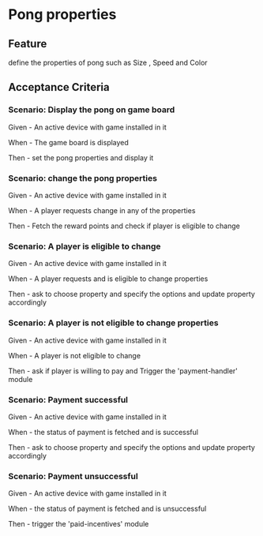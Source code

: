 # Pong properties

## Feature

  define the properties of pong such as Size , Speed and Color
  
## Acceptance Criteria

### Scenario: Display the pong on game board

  Given - An active device with game installed in it
  
  When - The game board is displayed
  
  Then - set the pong properties and display it
  
### Scenario: change the pong properties

  Given - An active device with game installed in it
  
  When - A player requests change in any of the properties
  
  Then - Fetch the reward points and check if player is eligible to change
  
### Scenario: A player is eligible to change

  Given - An active device with game installed in it
  
  When - A player requests and is eligible to change properties

  Then - ask to choose property and specify the options
  and update property accordingly
  
### Scenario: A player is not eligible to change properties

  Given - An active device with game installed in it
  
  When - A player is not eligible to change
  
  Then - ask if player is willing to pay and
  Trigger the 'payment-handler' module
  
### Scenario: Payment successful

  Given - An active device with game installed in it
  
  When - the status of payment is fetched and is successful
  
  Then - ask to choose property and specify the options
  and update property accordingly  
  
### Scenario: Payment unsuccessful
  
  Given - An active device with game installed in it
  
  When - the status of payment is fetched and is unsuccessful
  
  Then - trigger the 'paid-incentives' module
